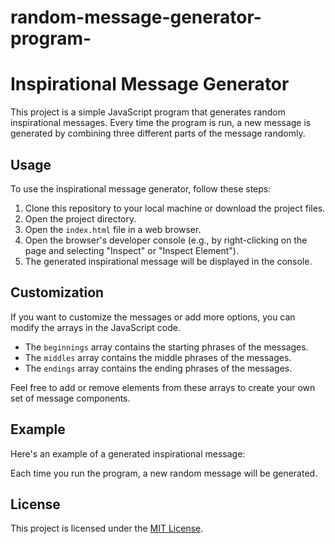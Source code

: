 # random-message-generator-program-
# Inspirational Message Generator

This project is a simple JavaScript program that generates random inspirational messages. Every time the program is run, a new message is generated by combining three different parts of the message randomly.

## Usage

To use the inspirational message generator, follow these steps:

1. Clone this repository to your local machine or download the project files.
2. Open the project directory.
3. Open the `index.html` file in a web browser.
4. Open the browser's developer console (e.g., by right-clicking on the page and selecting "Inspect" or "Inspect Element").
5. The generated inspirational message will be displayed in the console.

## Customization

If you want to customize the messages or add more options, you can modify the arrays in the JavaScript code.

- The `beginnings` array contains the starting phrases of the messages.
- The `middles` array contains the middle phrases of the messages.
- The `endings` array contains the ending phrases of the messages.

Feel free to add or remove elements from these arrays to create your own set of message components.

## Example

Here's an example of a generated inspirational message:


Each time you run the program, a new random message will be generated.

## License

This project is licensed under the [MIT License](LICENSE).
